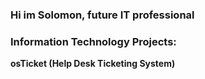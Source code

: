 ### Hi im Solomon, future IT professional

### Information Technology Projects:
<b>osTicket (Help Desk Ticketing System)</b>

